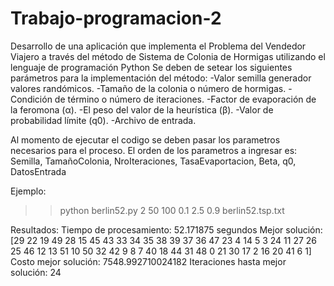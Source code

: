 # Trabajo-programacion-2
Desarrollo de una aplicación que implementa el Problema del Vendedor Viajero a través del método de Sistema de Colonia de Hormigas utilizando el lenguaje de programación Python
Se deben de setear los siguientes parámetros para la implementación del método:
-Valor semilla generador valores randómicos.
-Tamaño de la colonia o número de hormigas.
-Condición de término o número de iteraciones.
-Factor de evaporación de la feromona (α).
-El peso del valor de la heurística (β).
-Valor de probabilidad límite (q0).
-Archivo de entrada.


Al momento de ejecutar el codigo se deben pasar los parametros necesarios para el proceso.
El orden de los parametros a ingresar es: Semilla, TamañoColonia, NroIteraciones, TasaEvaportacion, Beta, q0, DatosEntrada

Ejemplo:
>> python berlin52.py 2 50 100 0.1 2.5 0.9 berlin52.tsp.txt





Resultados:
Tiempo de procesamiento: 52.171875 segundos
Mejor solución:  [29 22 19 49 28 15 45 43 33 34 35 38 39 37 36 47 23  4 14  5  3 24 11 27
 26 25 46 12 13 51 10 50 32 42  9  8  7 40 18 44 31 48  0 21 30 17  2 16
 20 41  6  1]
Costo mejor solución:  7548.992710024182
Iteraciones hasta mejor solución:  24